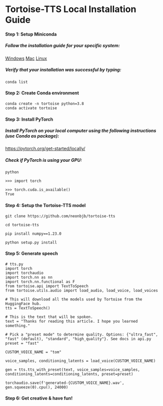 # Tortoise-TTS Local Installation Guide

#### Step 1: Setup Miniconda
##### Follow the installation guide for your specific system:

[Windows](https://conda.io/projects/conda/en/stable/user-guide/install/windows.html)
[Mac](https://conda.io/projects/conda/en/stable/user-guide/install/macos.html)
[Linux](https://conda.io/projects/conda/en/stable/user-guide/install/linux.html)

##### Verify that your installation was successful by typing:
```
conda list
```

#### Step 2: Create Conda environment
```
conda create -n tortoise python=3.8
conda activate tortoise
```

#### Step 3: Install PyTorch
##### Install PyTorch on your local computer using the following instructions (use Conda as package):
https://pytorch.org/get-started/locally/

##### Check if PyTorch is using your GPU:
```
python

>>> import torch

>>> torch.cuda.is_available()
True
```

#### Step 4: Setup the Tortoise-TTS model
```
git clone https://github.com/neonbjb/tortoise-tts

cd tortoise-tts

pip install numpy==1.23.0

python setup.py install
```


#### Step 5: Generate speech
```
# tts.py
import torch
import torchaudio
import torch.nn as nn
import torch.nn.functional as F
from tortoise.api import TextToSpeech
from tortoise.utils.audio import load_audio, load_voice, load_voices

# This will download all the models used by Tortoise from the HuggingFace hub.
tts = TextToSpeech()

# This is the text that will be spoken.
text = "Thanks for reading this article. I hope you learned something."

# Pick a "preset mode" to determine quality. Options: {"ultra_fast", "fast" (default), "standard", "high_quality"}. See docs in api.py
preset = "fast"

CUSTOM_VOICE_NAME = "tom"

voice_samples, conditioning_latents = load_voice(CUSTOM_VOICE_NAME)

gen = tts.tts_with_preset(text, voice_samples=voice_samples, conditioning_latents=conditioning_latents, preset=preset)

torchaudio.save(f'generated-{CUSTOM_VOICE_NAME}.wav', gen.squeeze(0).cpu(), 24000)
```


#### Step 6: Get creative & have fun!
